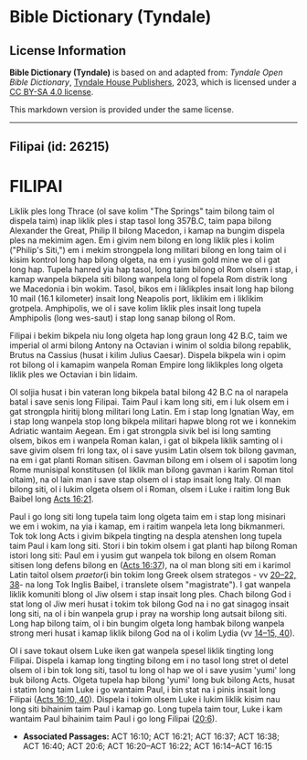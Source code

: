 # Bible Dictionary (Tyndale)

## License Information

**Bible Dictionary (Tyndale)** is based on and adapted from: _Tyndale Open Bible Dictionary_, [Tyndale House Publishers](https://tyndaleopenresources.com/), 2023, which is licensed under a [CC BY-SA 4.0 license](https://creativecommons.org/licenses/by-sa/4.0/legalcode.en).

This markdown version is provided under the same license.



--------------------------------

## Filipai (id: 26215)

FILIPAI
=======

Liklik ples long Thrace (ol save kolim "The Springs" taim bilong taim ol dispela taim) inap liklik ples i stap tasol long 357B.C, taim papa bilong Alexander the Great, Philip II bilong Macedon, i kamap na bungim dispela ples na mekimim agen. Em i givim nem bilong en long liklik ples i kolim ("Philip's Siti,") em i mekim strongpela long militari bilong en long taim ol i kisim kontrol long hap bilong olgeta, na em i yusim gold mine we ol i gat long hap. Tupela hanred yia hap tasol, long taim bilong ol Rom olsem i stap, i kamap wanpela bikpela siti bilong wanpela long ol fopela Rom distrik long we Macedonia i bin wokim. Tasol, bikos em i liklikples insait long hap bilong 10 mail (16\.1 kilometer) insait long Neapolis port, liklikim em i liklikim grotpela. Amphipolis, we ol i save kolim liklik ples insait long tupela Amphipolis (long wes\-saut) i stap long sanap bilong ol Rom.

Filipai i bekim bikpela niu long olgeta hap long graun long 42 B.C, taim we imperial ol armi bilong Antony na Octavian i winim ol soldia bilong repablik, Brutus na Cassius (husat i kilim Julius Caesar). Dispela bikpela win i opim rot bilong ol i kamapim wanpela Roman Empire long liklikples long olgeta liklik ples we Octavian i bin lidaim.

Ol soljia husat i bin vateran long bikpela batal bilong 42 B.C na ol narapela batal i save senis long Filipai. Taim Paul i kam long siti, em i luk olsem em i gat strongpla hiritij blong militari long Latin. Em i stap long Ignatian Way, em i stap long wanpela stop long bikpela militari hapwe blong rot we i konnekim Adriatic wantaim Aegean. Em i gat strongpla sivik bel isi long samting olsem, bikos em i wanpela Roman kalan, i gat ol bikpela liklik samting ol i save givim olsem fri long tax, ol i save yusim Latin olsem tok bilong gavman, na em i gat planti Roman sitisen. Gavman bilong em i olsem ol i sapotim long Rome munisipal konstitusen (ol liklik man bilong gavman i karim Roman titol oltaim), na ol lain man i save stap olsem ol i stap insait long Italy. Ol man bilong siti, ol i lukim olgeta olsem ol i Roman, olsem i Luke i raitim long Buk Baibel long [Acts 16:21](https://ref.ly/Acts16:21).

Paul i go long siti long tupela taim long olgeta taim em i stap long misinari we em i wokim, na yia i kamap, em i raitim wanpela leta long bikmanmeri. Tok tok long Acts i givim bikpela tingting na despla atenshen long tupela taim Paul i kam long siti. Stori i bin tokim olsem i gat planti hap bilong Roman istori long siti: Paul em i yusim gut wanpela tok bilong en olsem Roman sitisen long defens bilong en ([Acts 16:37](https://ref.ly/Acts16:37)), na ol man blong siti em i karimol Latin taitol olsem *praetor*(i bin tokim long Greek olsem strategos \- vv [20–22, 38](https://ref.ly/Acts16:20-Acts16:22,Acts16:38)\- na long Tok Inglis Baibel, i translete olsem "magistrate"). I gat wanpela liklik komuniti blong ol Jiw olsem i stap insait long ples. Chach bilong God i stat long ol Jiw meri husat i tokim tok bilong God na i no gat sinagog insait long siti, na ol i bin wanpela grup i pray na worship long autsait bilong siti. Long hap bilong taim, ol i bin bungim olgeta long hambak bilong wanpela strong meri husat i kamap liklik bilong God na ol i kolim Lydia (vv [14–15, 40](https://ref.ly/Acts16:14-Acts16:15,Acts16:40)).

Ol i save tokaut olsem Luke iken gat wanpela spesel liklik tingting long Filipai. Dispela i kamap long tingting bilong em i no tasol long stret ol detel olsem ol i bin tok long siti, tasol tu long ol hap we ol i save yusim 'yumi' long buk bilong Acts. Olgeta tupela hap bilong 'yumi' long buk bilong Acts, husat i statim long taim Luke i go wantaim Paul, i bin stat na i pinis insait long Filipai ([Acts 16:10, 40](https://ref.ly/Acts16:10,Acts16:40)). Dispela i tokim olsem Luke i lukim liklik kisim nau long siti bihainim taim Paul i kamap go. Long tupela taim tour, Luke i kam wantaim Paul bihainim taim Paul i go long Filipai ([20:6](https://ref.ly/Acts20:6)).

* **Associated Passages:** ACT 16:10; ACT 16:21; ACT 16:37; ACT 16:38; ACT 16:40; ACT 20:6; ACT 16:20–ACT 16:22; ACT 16:14–ACT 16:15

